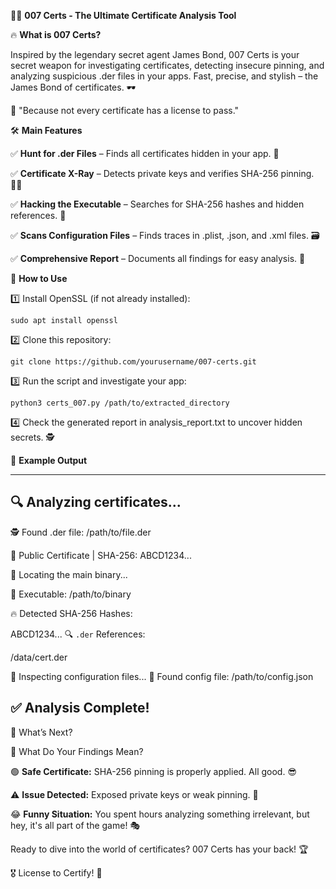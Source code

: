 🕵️‍♂️ **007 Certs - The Ultimate Certificate Analysis Tool**

🔥 **What is 007 Certs?**

Inspired by the legendary secret agent James Bond, 007 Certs is your secret weapon for investigating certificates, detecting insecure pinning, and analyzing suspicious .der files in your apps. Fast, precise, and stylish – the James Bond of certificates. 🕶️

🎯 "Because not every certificate has a license to pass."

🛠️ **Main Features**

✅ **Hunt for .der Files** – Finds all certificates hidden in your app. 🔎

✅ **Certificate X-Ray** – Detects private keys and verifies SHA-256 pinning. 🏴‍☠️

✅ **Hacking the Executable** – Searches for SHA-256 hashes and hidden references. 💾

✅ **Scans Configuration Files** – Finds traces in .plist, .json, and .xml files. 🗃️

✅ **Comprehensive Report** – Documents all findings for easy analysis. 📑


🚀 **How to Use**

1️⃣ Install OpenSSL (if not already installed):
```
sudo apt install openssl
```
2️⃣ Clone this repository:
```
git clone https://github.com/yourusername/007-certs.git
```
3️⃣ Run the script and investigate your app:
```
python3 certs_007.py /path/to/extracted_directory
```
4️⃣ Check the generated report in analysis_report.txt to uncover hidden secrets. 🕵️


📝 **Example Output**

--------------------------------------------
🔍 Analyzing certificates...
--------------------------------------------
 🕵️ Found .der file: /path/to/file.der

  🔹 Public Certificate | SHA-256: ABCD1234...

 🚀 Locating the main binary...

🎯 Executable: /path/to/binary

  🔥 Detected SHA-256 Hashes:
  
  ABCD1234...
  🔍 `.der` References:
  
  /data/cert.der

 📜 Inspecting configuration files...
  📝 Found config file: /path/to/config.json

✅ Analysis Complete!
--------------------------------------------

🔎 What’s Next?

📌 What Do Your Findings Mean?

🟢 **Safe Certificate:** SHA-256 pinning is properly applied. All good. 😎

⚠️ **Issue Detected:** Exposed private keys or weak pinning. 🚨

😂 **Funny Situation:** You spent hours analyzing something irrelevant, but hey, it's all part of the game! 🎭

Ready to dive into the world of certificates? 007 Certs has your back! 🏆

🎖️ License to Certify! 🚀
